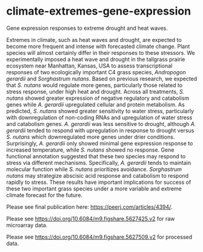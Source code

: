 # climate-extremes-gene-expression
Gene expression responses to extreme drought and heat waves.

Extremes in climate, such as heat waves and drought, are expected to become more frequent and intense with forecasted climate change. Plant species will almost certainly differ in their responses to these stressors. We experimentally imposed a heat wave and drought in the tallgrass prairie ecosystem near Manhattan, Kansas, USA to assess transcriptional responses of two ecologically important C4 grass species, *Andropogon gerardii* and *Sorghastrum nutans*. Based on previous research, we expected that *S. nutans* would regulate more genes, particularly those related to stress response, under high heat and drought. Across all treatments, *S. nutans* showed greater expression of negative regulatory and catabolism genes while *A. gerardii* upregulated cellular and protein metabolism. As predicted, *S. nutans* showed greater sensitivity to water stress, particularly with downregulation of non-coding RNAs and upregulation of water stress and catabolism genes. *A. gerardii* was less sensitive to drought, although *A. gerardii* tended to respond with upregulation in response to drought versus *S. nutans* which downregulated more genes under drier conditions. Surprisingly, *A. gerardii* only showed minimal gene expression response to increased temperature, while *S. nutans* showed no response. Gene functional annotation suggested that these two species may respond to stress via different mechanisms. Specifically, *A. gerardii* tends to maintain molecular function while *S. nutans* prioritizes avoidance. *Sorghastrum nutans* may strategize abscisic acid response and catabolism to respond rapidly to stress. These results have important implications for success of these two important grass species under a more variable and extreme climate forecast for the future.

Please see final publication here: https://peerj.com/articles/4394/.

Please see https://doi.org/10.6084/m9.figshare.5627425.v2 for raw microarray data.

Please see https://doi.org/10.6084/m9.figshare.5627509.v2 for processed data.
